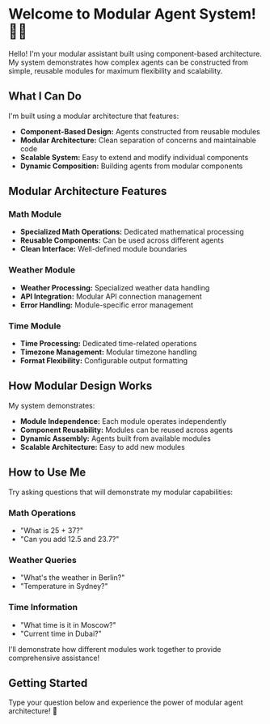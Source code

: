 # Welcome to Modular Agent System! 🧩✨

Hello! I'm your modular assistant built using component-based architecture. My system demonstrates how complex agents can be constructed from simple, reusable modules for maximum flexibility and scalability.

## What I Can Do

I'm built using a modular architecture that features:

- **Component-Based Design:** Agents constructed from reusable modules
- **Modular Architecture:** Clean separation of concerns and maintainable code
- **Scalable System:** Easy to extend and modify individual components
- **Dynamic Composition:** Building agents from modular components

## Modular Architecture Features

### Math Module

- **Specialized Math Operations:** Dedicated mathematical processing
- **Reusable Components:** Can be used across different agents
- **Clean Interface:** Well-defined module boundaries

### Weather Module

- **Weather Processing:** Specialized weather data handling
- **API Integration:** Modular API connection management
- **Error Handling:** Module-specific error management

### Time Module

- **Time Processing:** Dedicated time-related operations
- **Timezone Management:** Modular timezone handling
- **Format Flexibility:** Configurable output formatting

## How Modular Design Works

My system demonstrates:

- **Module Independence:** Each module operates independently
- **Component Reusability:** Modules can be reused across agents
- **Dynamic Assembly:** Agents built from available modules
- **Scalable Architecture:** Easy to add new modules

## How to Use Me

Try asking questions that will demonstrate my modular capabilities:

### Math Operations

- "What is 25 + 37?"
- "Can you add 12.5 and 23.7?"

### Weather Queries

- "What's the weather in Berlin?"
- "Temperature in Sydney?"

### Time Information

- "What time is it in Moscow?"
- "Current time in Dubai?"

I'll demonstrate how different modules work together to provide comprehensive assistance!

## Getting Started

Type your question below and experience the power of modular agent architecture! 🚀
